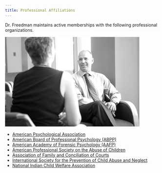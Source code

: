 ```yaml
---
title: Professional Affiliations
---
```


Dr. Freedman maintains active memberships with the following professional organizations.

<!--more-->

![Evan Client](/images/evan-client.jpg#floatright)
* [American Psychological Association](http://www.apa.org/)
* [American Board of Professional Psychology (ABPP)](http://www.abpp.org/)
* [American Academy of Forensic Psychology (AAFP)](http://www.aafp.ws/)
* [American Professional Society on the Abuse of Children](http://www.apsac.org/)
* [Association of Family and Conciliation of Courts](http://www.afccnet.org/)
* [International Society for the Prevention of Child Abuse and Neglect](http://www.ispcan.org/)
* [National Indian Child Welfare Association](http://www.nicwa.org/)
